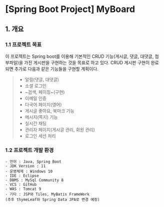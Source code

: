 # [Spring Boot Project] MyBoard
## 1. 개요
### 1.1 프로젝트 목표
이 프로젝트는 Spring boot를 이용해 기본적인 CRUD 기능(게시글, 댓글, 대댓글, 첨부파일)을 가진 게시판을 구현하는 것을 목표로 하고 있다. CRUD 게시판 구현이 완료되면 추가로 다음과 같은 기능들을 구현할 계획이다.

> - 알림(댓글, 대댓글)
> - 소셜 로그인
> - ~검색, 페이징~(구현)
> - 이메일 인증
> - 다국어 페이지(영어)
> - 게시글 좋아요, 북마크 기능
> - 메시지(쪽지) 기능
> - 실시간 채팅
> - 관리자 페이지(게시글 관리, 회원 관리)
> - 로그인 세션 처리

### 1.2 프로젝트 개발 환경

	- 언어 : Java, Spring Boot
	- JDK Version : 11
	- 운영체제 : Windows 10
	- IDE : Eclipse
	- DBMS : MySql Community 8
	- VCS : GitHub
	- WAS : Tomcat 9
	- 기타 : JSP와 Tiles, MyBatis FrameWork 
	(추후 thymeLeaf와 Spring Data JPA로 변경 예정)

